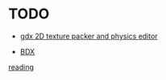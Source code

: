 # TODO

- [gdx 2D texture packer and physics editor](https://github.com/libgdx/libgdx/wiki/Texture-packer#textureatlas)

- [BDX](https://github.com/GoranM/bdx)

[reading](https://www.gamefromscratch.com/post/2015/03/16/Create-a-3D-game-in-Blender-using-LibGDX-and-BDX.aspx)


